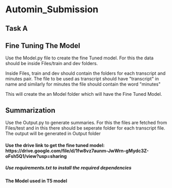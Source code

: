 # Automin_Submission
## Task A

<h2> Fine Tuning The Model </h2>
Use the Model.py file to create the fine Tuned model.
For this the data should be inside Files/train and dev folders.

Inside Files, train and dev should contain the folders for each transcript and minutes pair. The file to be used as transcript should have "transcript" in name and similarly for minutes the file should contain the word "minutes"

This will create the an Model folder which will have the Fine Tuned Model. 

<h2> Summarization </h2>
Use the Output.py to generate summaries.
For this the files are fetched from Files/test and in this there should be seperate folder for each transcript file.
The output will be generated in Output folder

<h4> Use the drive link to get the fine tuned model: https://drive.google.com/file/d/1fw8vz7aunm-JwWrn-gMydc3Z-oFsh5Q1/view?usp=sharing </h4>
<h5> Use requirements.txt to install the required dependencies </h5>

<b>The Model used in T5 model</b>
